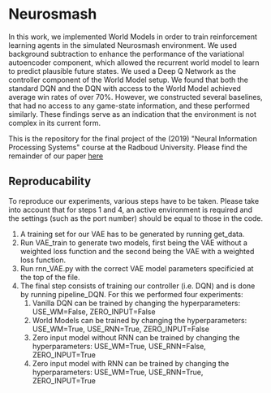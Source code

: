 # Neurosmash
In this work, we implemented World Models in order to train reinforcement learning agents in the simulated Neurosmash environment. We used background subtraction to enhance the performance of the variational autoencoder component, which allowed the recurrent world model to learn to predict plausible future states. We used a Deep Q Network as the controller component of the World Model setup. We found that both the standard DQN and the DQN with access to the World Model achieved average win rates of over 70\%. However, we constructed several baselines, that had no access to any game-state information, and these performed similarly. These findings serve as an indication that the environment is not complex in its current form.

This is the repository for the final project of the (2019) "Neural Information Processing Systems" course at the Radboud University. Please find the remainder of our
paper [here](https://github.com/mickvanhulst/neurosmash/tree/master/legacy/paper.pdf) 


## Reproducability
To reproduce our experiments, various steps have to be taken. Please take into account that for steps 1 and 4, an active environment is required and the settings (such as the port number) should be equal to those
in the code.

1. A training set for our VAE has to be generated by running get_data.
2. Run VAE_train to generate two models, first being the VAE without a weighted loss function and the second being the VAE with a weighted loss function.
3. Run rnn_VAE.py with the correct VAE model parameters specificied at the top of the file.
4. The final step consists of training our controller (i.e. DQN) and is done by running pipeline_DQN. For this we performed four experiments:
    1. Vanilla DQN can be trained by changing the hyperparameters: USE_WM=False, ZERO_INPUT=False
    2. World Models can be trained by changing the hyperparameters: USE_WM=True, USE_RNN=True, ZERO_INPUT=False
    3. Zero input model without RNN can be trained by changing the hyperparameters: USE_WM=True, USE_RNN=False, ZERO_INPUT=True
    4. Zero input model with RNN can be trained by changing the hyperparameters: USE_WM=True, USE_RNN=True, ZERO_INPUT=True